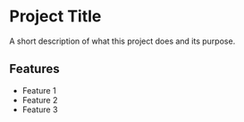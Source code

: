 # Project Title

A short description of what this project does and its purpose.

## Features

- Feature 1
- Feature 2
- Feature 3
